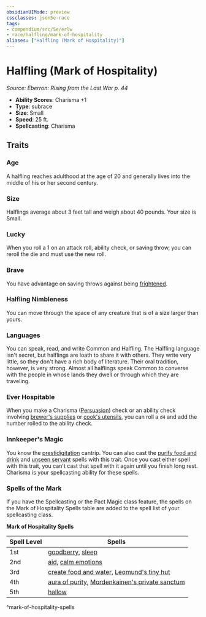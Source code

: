 ```yaml
---
obsidianUIMode: preview
cssclasses: json5e-race
tags:
- compendium/src/5e/erlw
- race/halfling/mark-of-hospitality
aliases: ["Halfling (Mark of Hospitality)"]
---
```

# Halfling (Mark of Hospitality)
*Source: Eberron: Rising from the Last War p. 44*  

- **Ability Scores**: Charisma +1
- **Type**: subrace
- **Size**: Small
- **Speed**: 25 ft.
- **Spellcasting**: Charisma

## Traits

### Age

A halfling reaches adulthood at the age of 20 and generally lives into the middle of his or her second century.

### Size

Halflings average about 3 feet tall and weigh about 40 pounds. Your size is Small.

### Lucky

When you roll a 1 on an attack roll, ability check, or saving throw, you can reroll the die and must use the new roll.

### Brave

You have advantage on saving throws against being [frightened](_conditions.md#frightened).

### Halfling Nimbleness

You can move through the space of any creature that is of a size larger than yours.

### Languages

You can speak, read, and write Common and Halfling. The Halfling language isn't secret, but halflings are loath to share it with others. They write very little, so they don't have a rich body of literature. Their oral tradition, however, is very strong. Almost all halflings speak Common to converse with the people in whose lands they dwell or through which they are traveling.

### Ever Hospitable

When you make a Charisma ([Persuasion](_skills.md#Persuasion)) check or an ability check involving [brewer's supplies](compendium/items/brewers-supplies.md) or [cook's utensils](compendium/items/cooks-utensils.md), you can roll a `d4` and add the number rolled to the ability check.

### Innkeeper's Magic

You know the [prestidigitation](compendium/spells/prestidigitation.md) cantrip. You can also cast the [purify food and drink](compendium/spells/purify-food-and-drink.md) and [unseen servant](compendium/spells/unseen-servant.md) spells with this trait. Once you cast either spell with this trait, you can't cast that spell with it again until you finish long rest. Charisma is your spellcasting ability for these spells.

### Spells of the Mark

If you have the Spellcasting or the Pact Magic class feature, the spells on the Mark of Hospitality Spells table are added to the spell list of your spellcasting class.

**Mark of Hospitality Spells**

| Spell Level | Spells |
|-------------|--------|
| 1st | [goodberry](compendium/spells/goodberry.md), [sleep](compendium/spells/sleep.md) |
| 2nd | [aid](compendium/spells/aid.md), [calm emotions](compendium/spells/calm-emotions.md) |
| 3rd | [create food and water](compendium/spells/create-food-and-water.md), [Leomund's tiny hut](compendium/spells/leomunds-tiny-hut.md) |
| 4th | [aura of purity](compendium/spells/aura-of-purity.md), [Mordenkainen's private sanctum](compendium/spells/mordenkainens-private-sanctum.md) |
| 5th | [hallow](compendium/spells/hallow.md) |
^mark-of-hospitality-spells